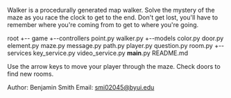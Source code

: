 Walker is a procedurally generated map walker. Solve the mystery of the maze as you race the clock to get to the end. Don't get lost, you'll have to remember where you're coming from to get to where you're going.

root
+-- game
    +--controllers
        point.py
        walker.py
    +--models
        color.py
        door.py
        element.py
        maze.py
        message.py
        path.py
        player.py
        question.py
        room.py
    +--services
        key_service.py
        video_service.py
__main__.py
README.md


Use the arrow keys to move your player through the maze. Check doors to find new rooms.


Author: Benjamin Smith
Email: smi02045@byui.edu

